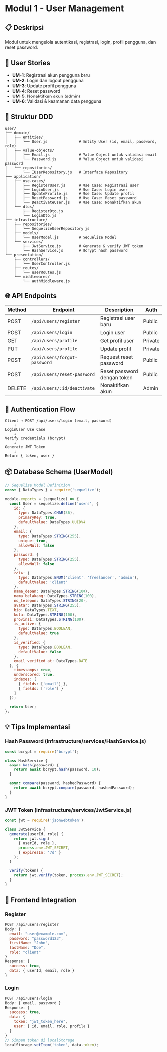 # Modul 1 - User Management

## 📋 Deskripsi
Modul untuk mengelola autentikasi, registrasi, login, profil pengguna, dan reset password.

## 🎯 User Stories
- **UM-1**: Registrasi akun pengguna baru
- **UM-2**: Login dan logout pengguna
- **UM-3**: Update profil pengguna
- **UM-4**: Reset password
- **UM-5**: Nonaktifkan akun (admin)
- **UM-6**: Validasi & keamanan data pengguna

## 📂 Struktur DDD

```
user/
├── domain/
│   ├── entities/
│   │   └── User.js              # Entity User (id, email, password, role)
│   ├── value-objects/
│   │   ├── Email.js             # Value Object untuk validasi email
│   │   └── Password.js          # Value Object untuk validasi password
│   └── repositories/
│       └── IUserRepository.js   # Interface Repository
├── application/
│   ├── use-cases/
│   │   ├── RegisterUser.js      # Use Case: Registrasi user
│   │   ├── LoginUser.js         # Use Case: Login user
│   │   ├── UpdateProfile.js     # Use Case: Update profil
│   │   ├── ResetPassword.js     # Use Case: Reset password
│   │   └── DeactivateUser.js    # Use Case: Nonaktifkan akun
│   └── dtos/
│       ├── RegisterDto.js
│       └── LoginDto.js
├── infrastructure/
│   ├── repositories/
│   │   └── SequelizeUserRepository.js
│   ├── models/
│   │   └── UserModel.js         # Sequelize Model
│   └── services/
│       ├── JwtService.js        # Generate & verify JWT token
│       └── HashService.js       # Bcrypt hash password
└── presentation/
    ├── controllers/
    │   └── UserController.js
    ├── routes/
    │   └── userRoutes.js
    └── middlewares/
        └── authMiddleware.js
```

## 🌐 API Endpoints

| Method | Endpoint | Description | Auth |
|--------|----------|-------------|------|
| POST | `/api/users/register` | Registrasi user baru | Public |
| POST | `/api/users/login` | Login user | Public |
| GET | `/api/users/profile` | Get profil user | Private |
| PUT | `/api/users/profile` | Update profil | Private |
| POST | `/api/users/forgot-password` | Request reset password | Public |
| POST | `/api/users/reset-password` | Reset password dengan token | Public |
| DELETE | `/api/users/:id/deactivate` | Nonaktifkan akun | Admin |

## 🔐 Authentication Flow

```
Client → POST /api/users/login (email, password)
    ↓
LoginUser Use Case
    ↓
Verify credentials (bcrypt)
    ↓
Generate JWT Token
    ↓
Return { token, user }
```

## 📦 Database Schema (UserModel)

```javascript
// Sequelize Model Definition
const { DataTypes } = require('sequelize');

module.exports = (sequelize) => {
  const User = sequelize.define('users', {
    id: {
      type: DataTypes.CHAR(36),
      primaryKey: true,
      defaultValue: DataTypes.UUIDV4
    },
    email: {
      type: DataTypes.STRING(255),
      unique: true,
      allowNull: false
    },
    password: {
      type: DataTypes.STRING(255),
      allowNull: false
    },
    role: {
      type: DataTypes.ENUM('client', 'freelancer', 'admin'),
      defaultValue: 'client'
    },
    nama_depan: DataTypes.STRING(100),
    nama_belakang: DataTypes.STRING(100),
    no_telepon: DataTypes.STRING(20),
    avatar: DataTypes.STRING(255),
    bio: DataTypes.TEXT,
    kota: DataTypes.STRING(100),
    provinsi: DataTypes.STRING(100),
    is_active: {
      type: DataTypes.BOOLEAN,
      defaultValue: true
    },
    is_verified: {
      type: DataTypes.BOOLEAN,
      defaultValue: false
    },
    email_verified_at: DataTypes.DATE
  }, {
    timestamps: true,
    underscored: true,
    indexes: [
      { fields: ['email'] },
      { fields: ['role'] }
    ]
  });

  return User;
};
```

## 💡 Tips Implementasi

### Hash Password (infrastructure/services/HashService.js)
```javascript
const bcrypt = require('bcrypt');

class HashService {
  async hash(password) {
    return await bcrypt.hash(password, 10);
  }

  async compare(password, hashedPassword) {
    return await bcrypt.compare(password, hashedPassword);
  }
}
```

### JWT Token (infrastructure/services/JwtService.js)
```javascript
const jwt = require('jsonwebtoken');

class JwtService {
  generate(userId, role) {
    return jwt.sign(
      { userId, role },
      process.env.JWT_SECRET,
      { expiresIn: '7d' }
    );
  }

  verify(token) {
    return jwt.verify(token, process.env.JWT_SECRET);
  }
}
```

## 🚀 Frontend Integration

### Register
```javascript
POST /api/users/register
Body: {
  email: "user@example.com",
  password: "password123",
  firstName: "John",
  lastName: "Doe",
  role: "client"
}
Response: {
  success: true,
  data: { userId, email, role }
}
```

### Login
```javascript
POST /api/users/login
Body: { email, password }
Response: {
  success: true,
  data: {
    token: "jwt_token_here",
    user: { id, email, role, profile }
  }
}
// Simpan token di localStorage
localStorage.setItem('token', data.token);
```
